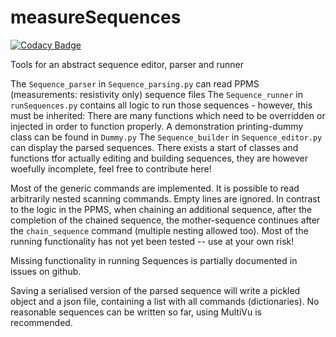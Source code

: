 # measureSequences

[![Codacy Badge](https://api.codacy.com/project/badge/Grade/ba794e9427f0457696a2861f39e04786)](https://app.codacy.com/app/bklebel/measureSequences?utm_source=github.com&utm_medium=referral&utm_content=bklebel/measureSequences&utm_campaign=Badge_Grade_Dashboard)

Tools for an abstract sequence editor, parser and runner

The `Sequence_parser` in `Sequence_parsing.py` can read PPMS (measurements: resistivity only) sequence files
The `Sequence_runner` in `runSequences.py` contains all logic to run those sequences - however, this must be inherited: There are many functions which need to be overridden or injected in order to function properly. A demonstration printing-dummy class can be found in `Dummy.py`
The `Sequence_builder` in `Sequence_editor.py` can display the parsed sequences. There exists a start of classes and functions tfor actually editing and building sequences, they are however woefully incomplete, feel free to contribute here!

Most of the generic commands are implemented. It is possible to read arbitrarily nested scanning commands. Empty lines are ignored. In contrast to the logic in the PPMS, when chaining an additional sequence, after the completion of the chained sequence, the mother-sequence continues after the `chain_sequence` command (multiple nesting allowed too). 
Most of the running functionality has not yet been tested -- use at your own risk! 

Missing functionality in running Sequences is partially documented in issues on github. 

Saving a serialised version of the parsed sequence will write a pickled object and a json file, containing a list with all commands (dictionaries). No reasonable sequences can be written so far, using MultiVu is recommended.
